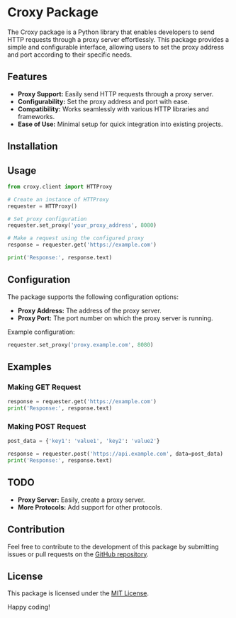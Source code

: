 # Croxy Package

The Croxy package is a Python library that enables developers to send HTTP requests through a proxy server effortlessly. This package provides a simple and configurable interface, allowing users to set the proxy address and port according to their specific needs.

## Features

- **Proxy Support:** Easily send HTTP requests through a proxy server.
- **Configurability:** Set the proxy address and port with ease.
- **Compatibility:** Works seamlessly with various HTTP libraries and frameworks.
- **Ease of Use:** Minimal setup for quick integration into existing projects.

## Installation

## Usage

```python
from croxy.client import HTTProxy

# Create an instance of HTTProxy
requester = HTTProxy()

# Set proxy configuration
requester.set_proxy('your_proxy_address', 8080)

# Make a request using the configured proxy
response = requester.get('https://example.com')

print('Response:', response.text)
```

## Configuration

The package supports the following configuration options:

- **Proxy Address:** The address of the proxy server.
- **Proxy Port:** The port number on which the proxy server is running.

Example configuration:

```python
requester.set_proxy('proxy.example.com', 8080)
```

## Examples

### Making GET Request

```python
response = requester.get('https://example.com')
print('Response:', response.text)
```

### Making POST Request

```python
post_data = {'key1': 'value1', 'key2': 'value2'}

response = requester.post('https://api.example.com', data=post_data)
print('Response:', response.text)
```

## TODO

- **Proxy Server:** Easily, create a proxy server.
- **More Protocols:** Add support for other protocols.

## Contribution

Feel free to contribute to the development of this package by submitting issues or pull requests on the [GitHub repository](https://github.com/THECRYSTALY/Croxy).

## License

This package is licensed under the [MIT License](LICENSE).

Happy coding!
